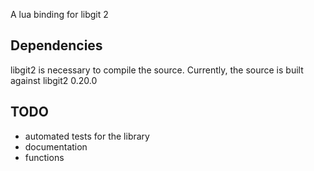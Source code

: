 A lua binding for libgit 2

## Dependencies

libgit2 is necessary to compile the source.
Currently, the source is built against libgit2 0.20.0

## TODO

* automated tests for the library
* documentation
* functions
